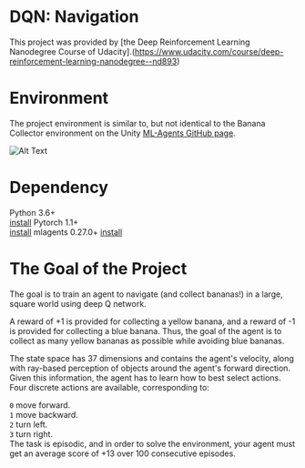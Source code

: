 # DQN: Navigation
This project was provided by [the Deep Reinforcement Learning Nanodegree Course of Udacity].(https://www.udacity.com/course/deep-reinforcement-learning-nanodegree--nd893)

# Environment
The project environment is similar to, but not identical to the Banana Collector environment on the Unity [ML-Agents GitHub page](https://github.com/Unity-Technologies/ml-agents/blob/main/docs/Learning-Environment-Examples.md#banana-collector).

![Alt Text](https://video.udacity-data.com/topher/2018/June/5b1ab4b0_banana/banana.gif)

# Dependency
Python 3.6+<br/> [install](https://www.python.org/downloads/)
Pytorch 1.1+<br/> [install](https://pytorch.org/get-started/locally/)
mlagents 0.27.0+ [install](https://pypi.org/project/mlagents/)<br/>

# The Goal of the Project
The goal is to train an agent to navigate (and collect bananas!) in a large, square world using deep Q network. 

A reward of +1 is provided for collecting a yellow banana, and a reward of -1 is provided for collecting a blue banana. Thus, the goal of the agent is to collect as many yellow bananas as possible while avoiding blue bananas.

The state space has 37 dimensions and contains the agent's velocity, along with ray-based perception of objects around the agent's forward direction. Given this information, the agent has to learn how to best select actions. Four discrete actions are available, corresponding to:

``0`` move forward.<br/>
``1`` move backward.<br/>
``2`` turn left.<br/>
``3`` turn right.<br/>
The task is episodic, and in order to solve the environment, your agent must get an average score of +13 over 100 consecutive episodes.

